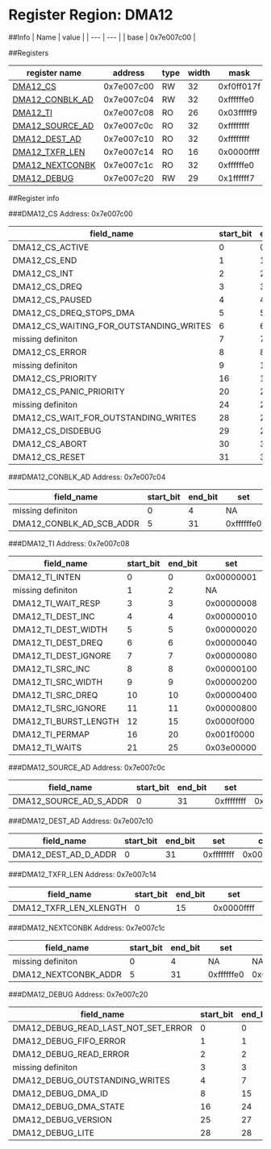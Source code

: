 # Register Region: DMA12


##Info
| Name | value |
| --- | --- |
| base | 0x7e007c00 |

##Registers

| register name | address | type | width | mask | reset |
| --- | --- | --- | --- | --- | --- |
| [DMA12_CS](#dma12_cs) | 0x7e007c00 | RW | 32 | 0xf0ff017f | 0000000000 |
| [DMA12_CONBLK_AD](#dma12_conblk_ad) | 0x7e007c04 | RW | 32 | 0xffffffe0 | 0000000000 |
| [DMA12_TI](#dma12_ti) | 0x7e007c08 | RO | 26 | 0x03fffff9 |  |
| [DMA12_SOURCE_AD](#dma12_source_ad) | 0x7e007c0c | RO | 32 | 0xffffffff |  |
| [DMA12_DEST_AD](#dma12_dest_ad) | 0x7e007c10 | RO | 32 | 0xffffffff |  |
| [DMA12_TXFR_LEN](#dma12_txfr_len) | 0x7e007c14 | RO | 16 | 0x0000ffff |  |
| [DMA12_NEXTCONBK](#dma12_nextconbk) | 0x7e007c1c | RO | 32 | 0xffffffe0 |  |
| [DMA12_DEBUG](#dma12_debug) | 0x7e007c20 | RW | 29 | 0x1ffffff7 | 0000000000 |

##Register info


###DMA12_CS
 Address: 0x7e007c00

| field_name | start_bit | end_bit | set | clear | reset |
| --- | --- | --- | --- | --- | --- |
| DMA12_CS_ACTIVE | 0 | 0 | 0x00000001 | 0xfffffffe | 0x0 |
| DMA12_CS_END | 1 | 1 | 0x00000002 | 0xfffffffd | 0x0 |
| DMA12_CS_INT | 2 | 2 | 0x00000004 | 0xfffffffb | 0x0 |
| DMA12_CS_DREQ | 3 | 3 | 0x00000008 | 0xfffffff7 | 0x0 |
| DMA12_CS_PAUSED | 4 | 4 | 0x00000010 | 0xffffffef | 0x0 |
| DMA12_CS_DREQ_STOPS_DMA | 5 | 5 | 0x00000020 | 0xffffffdf | 0x0 |
| DMA12_CS_WAITING_FOR_OUTSTANDING_WRITES | 6 | 6 | 0x00000040 | 0xffffffbf | 0x0 |
| missing definiton | 7 | 7 | NA | NA | NA |
| DMA12_CS_ERROR | 8 | 8 | 0x00000100 | 0xfffffeff | 0x0 |
| missing definiton | 9 | 15 | NA | NA | NA |
| DMA12_CS_PRIORITY | 16 | 19 | 0x000f0000 | 0xfff0ffff | 0x0 |
| DMA12_CS_PANIC_PRIORITY | 20 | 23 | 0x00f00000 | 0xff0fffff | 0x0 |
| missing definiton | 24 | 27 | NA | NA | NA |
| DMA12_CS_WAIT_FOR_OUTSTANDING_WRITES | 28 | 28 | 0x10000000 | 0xefffffff | 0x0 |
| DMA12_CS_DISDEBUG | 29 | 29 | 0x20000000 | 0xdfffffff | 0x0 |
| DMA12_CS_ABORT | 30 | 30 | 0x40000000 | 0xbfffffff | 0x0 |
| DMA12_CS_RESET | 31 | 31 | 0x80000000 | 0x7fffffff | 0x0 |

###DMA12_CONBLK_AD
 Address: 0x7e007c04

| field_name | start_bit | end_bit | set | clear | reset |
| --- | --- | --- | --- | --- | --- |
| missing definiton | 0 | 4 | NA | NA | NA |
| DMA12_CONBLK_AD_SCB_ADDR | 5 | 31 | 0xffffffe0 | 0x0000001f | 0x0 |

###DMA12_TI
 Address: 0x7e007c08

| field_name | start_bit | end_bit | set | clear | reset |
| --- | --- | --- | --- | --- | --- |
| DMA12_TI_INTEN | 0 | 0 | 0x00000001 | 0xfffffffe |  |
| missing definiton | 1 | 2 | NA | NA | NA |
| DMA12_TI_WAIT_RESP | 3 | 3 | 0x00000008 | 0xfffffff7 |  |
| DMA12_TI_DEST_INC | 4 | 4 | 0x00000010 | 0xffffffef |  |
| DMA12_TI_DEST_WIDTH | 5 | 5 | 0x00000020 | 0xffffffdf |  |
| DMA12_TI_DEST_DREQ | 6 | 6 | 0x00000040 | 0xffffffbf |  |
| DMA12_TI_DEST_IGNORE | 7 | 7 | 0x00000080 | 0xffffff7f |  |
| DMA12_TI_SRC_INC | 8 | 8 | 0x00000100 | 0xfffffeff |  |
| DMA12_TI_SRC_WIDTH | 9 | 9 | 0x00000200 | 0xfffffdff |  |
| DMA12_TI_SRC_DREQ | 10 | 10 | 0x00000400 | 0xfffffbff |  |
| DMA12_TI_SRC_IGNORE | 11 | 11 | 0x00000800 | 0xfffff7ff |  |
| DMA12_TI_BURST_LENGTH | 12 | 15 | 0x0000f000 | 0xffff0fff |  |
| DMA12_TI_PERMAP | 16 | 20 | 0x001f0000 | 0xffe0ffff |  |
| DMA12_TI_WAITS | 21 | 25 | 0x03e00000 | 0xfc1fffff |  |

###DMA12_SOURCE_AD
 Address: 0x7e007c0c

| field_name | start_bit | end_bit | set | clear | reset |
| --- | --- | --- | --- | --- | --- |
| DMA12_SOURCE_AD_S_ADDR | 0 | 31 | 0xffffffff | 0x00000000 |  |

###DMA12_DEST_AD
 Address: 0x7e007c10

| field_name | start_bit | end_bit | set | clear | reset |
| --- | --- | --- | --- | --- | --- |
| DMA12_DEST_AD_D_ADDR | 0 | 31 | 0xffffffff | 0x00000000 |  |

###DMA12_TXFR_LEN
 Address: 0x7e007c14

| field_name | start_bit | end_bit | set | clear | reset |
| --- | --- | --- | --- | --- | --- |
| DMA12_TXFR_LEN_XLENGTH | 0 | 15 | 0x0000ffff | 0xffff0000 |  |

###DMA12_NEXTCONBK
 Address: 0x7e007c1c

| field_name | start_bit | end_bit | set | clear | reset |
| --- | --- | --- | --- | --- | --- |
| missing definiton | 0 | 4 | NA | NA | NA |
| DMA12_NEXTCONBK_ADDR | 5 | 31 | 0xffffffe0 | 0x0000001f |  |

###DMA12_DEBUG
 Address: 0x7e007c20

| field_name | start_bit | end_bit | set | clear | reset |
| --- | --- | --- | --- | --- | --- |
| DMA12_DEBUG_READ_LAST_NOT_SET_ERROR | 0 | 0 | 0x00000001 | 0xfffffffe | 0x0 |
| DMA12_DEBUG_FIFO_ERROR | 1 | 1 | 0x00000002 | 0xfffffffd | 0x0 |
| DMA12_DEBUG_READ_ERROR | 2 | 2 | 0x00000004 | 0xfffffffb | 0x0 |
| missing definiton | 3 | 3 | NA | NA | NA |
| DMA12_DEBUG_OUTSTANDING_WRITES | 4 | 7 | 0x000000f0 | 0xffffff0f | 0x0 |
| DMA12_DEBUG_DMA_ID | 8 | 15 | 0x0000ff00 | 0xffff00ff | 0x0 |
| DMA12_DEBUG_DMA_STATE | 16 | 24 | 0x01ff0000 | 0xfe00ffff | 0x0 |
| DMA12_DEBUG_VERSION | 25 | 27 | 0x0e000000 | 0xf1ffffff | 0x0 |
| DMA12_DEBUG_LITE | 28 | 28 | 0x10000000 | 0xefffffff | 0x0 |
